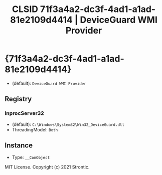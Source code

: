 ﻿---
title: "CLSID 71f3a4a2-dc3f-4ad1-a1ad-81e2109d4414 | DeviceGuard WMI Provider"
excerpt: What is COM-Object CLSID 71f3a4a2-dc3f-4ad1-a1ad-81e2109d4414?
---

# {71f3a4a2-dc3f-4ad1-a1ad-81e2109d4414}

* (default): `DeviceGuard WMI Provider`

## Registry


### InprocServer32

* (default): `C:\Windows\System32\Win32_DeviceGuard.dll`
* ThreadingModel: `Both`

## Instance

* Type: `__ComObject`

MIT License. Copyright (c) 2021 Strontic.


